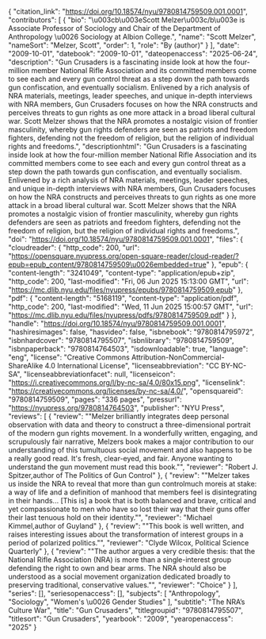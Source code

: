 {
   "citation_link": "https://doi.org/10.18574/nyu/9780814759509.001.0001",
   "contributors": [
     {
       "bio": "\u003cb\u003eScott Melzer\u003c/b\u003e is Associate Professor of Sociology and Chair of the Department of Anthropology \u0026 Sociology at Albion College.",
       "name": "Scott Melzer",
       "nameSort": "Melzer, Scott",
       "order": 1,
       "role": "By (author)"
     }
   ],
   "date": "2009-10-01",
   "datebook": "2009-10-01",
   "dateopenaccess": "2025-06-24",
   "description": "Gun Crusaders is a fascinating inside look at how the four-million member National Rifle Association and its committed members come to see each and every gun control threat as a step down the path towards gun confiscation, and eventually socialism. Enlivened by a rich analysis of NRA materials, meetings, leader speeches, and unique in-depth interviews with NRA members, Gun Crusaders focuses on how the NRA constructs and perceives threats to gun rights as one more attack in a broad liberal cultural war. Scott Melzer shows that the NRA promotes a nostalgic vision of frontier masculinity, whereby gun rights defenders are seen as patriots and freedom fighters, defending not the freedom of religion, but the religion of individual rights and freedoms.",
   "descriptionhtml": "Gun Crusaders is a fascinating inside look at how the four-million member National Rifle Association and its committed members come to see each and every gun control threat as a step down the path towards gun confiscation, and eventually socialism. Enlivened by a rich analysis of NRA materials, meetings, leader speeches, and unique in-depth interviews with NRA members, Gun Crusaders focuses on how the NRA constructs and perceives threats to gun rights as one more attack in a broad liberal cultural war. Scott Melzer shows that the NRA promotes a nostalgic vision of frontier masculinity, whereby gun rights defenders are seen as patriots and freedom fighters, defending not the freedom of religion, but the religion of individual rights and freedoms.",
   "doi": "https://doi.org/10.18574/nyu/9780814759509.001.0001",
   "files": {
     "cloudreader": {
       "http_code": 200,
       "url": "https://opensquare.nyupress.org/open-square-reader/cloud-reader/?epub=epub_content/9780814759509\u0026embedded=true"
     },
     "epub": {
       "content-length": "3241049",
       "content-type": "application/epub+zip",
       "http_code": 200,
       "last-modified": "Fri, 06 Jun 2025 15:13:00 GMT",
       "url": "https://mc.dlib.nyu.edu/files/nyupress/epubs/9780814759509.epub"
     },
     "pdf": {
       "content-length": "5168119",
       "content-type": "application/pdf",
       "http_code": 200,
       "last-modified": "Wed, 11 Jun 2025 15:00:57 GMT",
       "url": "https://mc.dlib.nyu.edu/files/nyupress/pdfs/9780814759509.pdf"
     }
   },
   "handle": "https://doi.org/10.18574/nyu/9780814759509.001.0001",
   "hashiresimages": false,
   "hasvideo": false,
   "isbnebook": "9780814795972",
   "isbnhardcover": "9780814795507",
   "isbnlibrary": "9780814759509",
   "isbnpaperback": "9780814764503",
   "isdownloadable": true,
   "language": "eng",
   "license": "Creative Commons Attribution-NonCommercial-ShareAlike 4.0 International License",
   "licenseabbreviation": "CC BY-NC-SA",
   "licenseabbreviationfacet": null,
   "licenseicon": "https://i.creativecommons.org/l/by-nc-sa/4.0/80x15.png",
   "licenselink": "https://creativecommons.org/licenses/by-nc-sa/4.0/",
   "opensquareid": "9780814759509",
   "pages": "336 pages",
   "pressurl": "https://nyupress.org/9780814764503",
   "publisher": "NYU Press",
   "reviews": [
     {
       "review": "\"Melzer brilliantly integrates deep personal observation with data and theory to construct a three-dimensional portrait of the modern gun rights movement. In a wonderfully written, engaging, and scrupulously fair narrative, Melzers book makes a major contribution to our understanding of this tumultuous social movement and also happens to be a really good read. It's fresh, clear-eyed, and fair. Anyone wanting to understand the gun movement must read this book.\"",
       "reviewer": "Robert J. Spitzer,author of The Politics of Gun Control"
     },
     {
       "review": "\"Melzer takes us inside the NRA to reveal that more than gun controlmuch moreis at stake: a way of life and a definition of manhood that members feel is disintegrating in their hands... [This is] a book that is both balanced and brave, critical and yet compassionate to men who have so lost their way that their guns offer their last tenuous hold on their identity.\"",
       "reviewer": "Michael Kimmel,author of Guyland"
     },
     {
       "review": "\"This book is well written, and raises interesting issues about the transformation of interest groups in a period of polarized politics.\"",
       "reviewer": "Clyde Wilcox, Political Science Quarterly"
     },
     {
       "review": "\"The author argues a very credible thesis: that the National Rifle Association (NRA) is more than a single-interest group defending the right to own and bear arms. The NRA should also be understood as a social movement organization dedicated broadly to preserving traditional, conservative values.\"",
       "reviewer": "Choice"
     }
   ],
   "series": [],
   "seriesopenaccess": [],
   "subjects": [
     "Anthropology",
     "Sociology",
     "Women's \u0026 Gender Studies"
   ],
   "subtitle": "The NRA’s Culture War",
   "title": "Gun Crusaders",
   "titlegroupid": "9780814795507",
   "titlesort": "Gun Crusaders",
   "yearbook": "2009",
   "yearopenaccess": "2025"
 }
